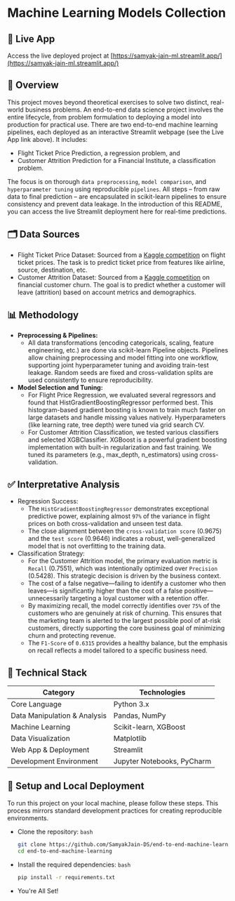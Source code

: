 # Machine Learning Models Collection

## 🔗 Live App
Access the live deployed project at [https://samyak-jain-ml.streamlit.app/](https://samyak-jain-ml.streamlit.app/)

## 📄 Overview
This project moves beyond theoretical exercises to solve two distinct, real-world business problems. An end-to-end data science project involves the entire lifecycle, from problem formulation to deploying a model into production for practical use. There are two end-to-end machine learning pipelines, each deployed as an interactive Streamlit webpage (see the Live App link above). It includes: 
- Flight Ticket Price Prediction, a regression problem, and
- Customer Attrition Prediction for a Financial Institute, a classification problem.

The focus is on thorough `data preprocessing`, `model comparison`, and `hyperparameter tuning` using reproducible `pipelines`. All steps – from raw data to final prediction – are encapsulated in scikit-learn pipelines to ensure consistency and prevent data leakage.
In the introduction of this README, you can access the live Streamlit deployment here for real-time predictions.

## 🗂️ Data Sources
- Flight Ticket Price Dataset: Sourced from a [Kaggle competition](https://www.kaggle.com/competitions/mlp-term-2-2025-kaggle-assignment-1) on flight ticket prices. The task is to predict ticket price from features like airline, source, destination, etc.
- Customer Attrition Dataset: Sourced from a [Kaggle competition](https://www.kaggle.com/competitions/mlp-term-2-2025-kaggle-assignment-2) on financial customer churn. The goal is to predict whether a customer will leave (attrition) based on account metrics and demographics.

## 📊 Methodology
- **Preprocessing & Pipelines:**
   - All data transformations (encoding categoricals, scaling, feature engineering, etc.) are done via scikit-learn Pipeline objects. Pipelines allow chaining preprocessing and model fitting into one workflow, supporting joint hyperparameter tuning and avoiding train-test leakage. Random seeds are fixed and cross-validation splits are used consistently to ensure reproducibility.
- **Model Selection and Tuning:**
  - For Flight Price Regression, we evaluated several regressors and found that HistGradientBoostingRegressor performed best. This histogram-based gradient boosting is known to train much faster on large datasets and handle missing values natively. Hyperparameters (like learning rate, tree depth) were tuned via grid search CV.
  - For Customer Attrition Classification, we tested various classifiers and selected XGBClassifier. XGBoost is a powerful gradient boosting implementation with built-in regularization and fast training. We tuned its parameters (e.g., max_depth, n_estimators) using cross-validation.

## ✅ Interpretative Analysis
- Regression Success:
   - The `HistGradientBoostingRegressor` demonstrates exceptional predictive power, explaining almost `97%` of the variance in flight prices on both cross-validation and unseen test data.
   - The close alignment between the `cross-validation score` (0.9675) and the `test score` (0.9646) indicates a robust, well-generalized model that is not overfitting to the training data.
- Classification Strategy:
   - For the Customer Attrition model, the primary evaluation metric is `Recall` (0.7551), which was intentionally optimized over `Precision` (0.5428). This strategic decision is driven by the business context.
   - The cost of a false negative—failing to identify a customer who then leaves—is significantly higher than the cost of a false positive—unnecessarily targeting a loyal customer with a retention offer.
   - By maximizing recall, the model correctly identifies over `75%` of the customers who are genuinely at risk of churning. This ensures that the marketing team is alerted to the largest possible pool of at-risk customers, directly supporting the core business goal of minimizing churn and protecting revenue.
   - The `F1-Score` of `0.6315` provides a healthy balance, but the emphasis on recall reflects a model tailored to a specific business need.
 
## 🔧 Technical Stack
| Category | Technologies |
|----------|--------------|
| Core Language | Python 3.x |
| Data Manipulation & Analysis | Pandas, NumPy |
| Machine Learning | Scikit-learn, XGBoost |
| Data Visualization | Matplotlib |
| Web App & Deployment | Streamlit |
| Development Environment | Jupyter Notebooks, PyCharm |

## 🔁 Setup and Local Deployment
To run this project on your local machine, please follow these steps. This process mirrors standard development practices for creating reproducible environments.   

- Clone the repository:
  `bash`
  ```bash
  git clone https://github.com/SamyakJain-DS/end-to-end-machine-learning.git
  cd end-to-end-machine-learning
  ```
- Install the required dependencies:
  `bash`
  ```bash
  pip install -r requirements.txt
  ```
- You're All Set!
